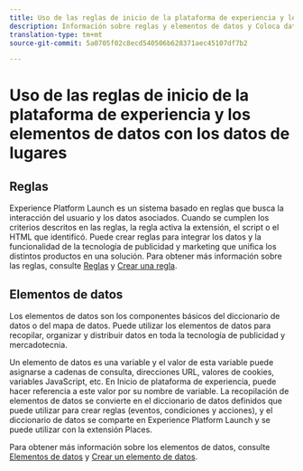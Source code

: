 ```yaml
---
title: Uso de las reglas de inicio de la plataforma de experiencia y los elementos de datos con los datos de lugares.
description: Información sobre reglas y elementos de datos y Coloca datos.
translation-type: tm+mt
source-git-commit: 5a0705f02c8ecd540506b628371aec45107df7b2

---
```



# Uso de las reglas de inicio de la plataforma de experiencia y los elementos de datos con los datos de lugares

## Reglas

Experience Platform Launch es un sistema basado en reglas que busca la interacción del usuario y los datos asociados. Cuando se cumplen los criterios descritos en las reglas, la regla activa la extensión, el script o el HTML que identificó. Puede crear reglas para integrar los datos y la funcionalidad de la tecnología de publicidad y marketing que unifica los distintos productos en una solución. Para obtener más información sobre las reglas, consulte [Reglas](https://docs.adobe.com/content/help/en/launch/using/reference/manage-resources/rules.html) y [Crear una regla](https://docs.adobe.com/content/help/en/launch/using/reference/manage-resources/rules.html#create-a-rule).

## Elementos de datos

Los elementos de datos son los componentes básicos del diccionario de datos o del mapa de datos. Puede utilizar los elementos de datos para recopilar, organizar y distribuir datos en toda la tecnología de publicidad y mercadotecnia.

Un elemento de datos es una variable y el valor de esta variable puede asignarse a cadenas de consulta, direcciones URL, valores de cookies, variables JavaScript, etc. En Inicio de plataforma de experiencia, puede hacer referencia a este valor por su nombre de variable. La recopilación de elementos de datos se convierte en el diccionario de datos definidos que puede utilizar para crear reglas (eventos, condiciones y acciones), y el diccionario de datos se comparte en Experience Platform Launch y se puede utilizar con la extensión Places.

Para obtener más información sobre los elementos de datos, consulte [Elementos de datos](https://docs.adobe.com/content/help/en/launch/using/reference/manage-resources/data-elements.html) y [Crear un elemento de datos](https://docs.adobe.com/content/help/en/launch/using/reference/manage-resources/data-elements.html#create-a-data-element).


